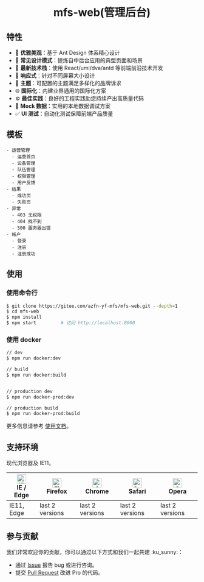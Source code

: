 <h1 align="center">mfs-web(管理后台)</h1>

<div align="center">


</div>


## 特性

- :gem: **优雅美观**：基于 Ant Design 体系精心设计
- :triangular_ruler: **常见设计模式**：提炼自中后台应用的典型页面和场景
- :rocket: **最新技术栈**：使用 React/umi/dva/antd 等前端前沿技术开发
- :iphone: **响应式**：针对不同屏幕大小设计
- :art: **主题**：可配置的主题满足多样化的品牌诉求
- :globe_with_meridians: **国际化**：内建业界通用的国际化方案
- :gear: **最佳实践**：良好的工程实践助您持续产出高质量代码
- :1234: **Mock 数据**：实用的本地数据调试方案
- :white_check_mark: **UI 测试**：自动化测试保障前端产品质量

## 模板

```
- 运营管理
  - 运营首页
  - 设备管理
  - 队伍管理
  - 权限管理
  - 用户反馈
- 结果
  - 成功页
  - 失败页
- 异常
  - 403 无权限
  - 404 找不到
  - 500 服务器出错
- 帐户
  - 登录
  - 注册
  - 注册成功
```

## 使用

### 使用命令行
```bash
$ git clone https://gitee.com/azfn-yf-mfs/mfs-web.git --depth=1
$ cd mfs-web
$ npm install
$ npm start         # 访问 http://localhost:8000
```

### 使用 docker

```bash
// dev 
$ npm run docker:dev

// build 
$ npm run docker:build


// production dev 
$ npm run docker-prod:dev

// production build 
$ npm run docker-prod:build
```

更多信息请参考 [使用文档](http://pro.ant.design/docs/getting-started)。

## 支持环境

现代浏览器及 IE11。

| [<img src="https://raw.githubusercontent.com/alrra/browser-logos/master/src/edge/edge_48x48.png" alt="IE / Edge" width="24px" height="24px" />](http://godban.github.io/browsers-support-badges/)</br>IE / Edge | [<img src="https://raw.githubusercontent.com/alrra/browser-logos/master/src/firefox/firefox_48x48.png" alt="Firefox" width="24px" height="24px" />](http://godban.github.io/browsers-support-badges/)</br>Firefox | [<img src="https://raw.githubusercontent.com/alrra/browser-logos/master/src/chrome/chrome_48x48.png" alt="Chrome" width="24px" height="24px" />](http://godban.github.io/browsers-support-badges/)</br>Chrome | [<img src="https://raw.githubusercontent.com/alrra/browser-logos/master/src/safari/safari_48x48.png" alt="Safari" width="24px" height="24px" />](http://godban.github.io/browsers-support-badges/)</br>Safari | [<img src="https://raw.githubusercontent.com/alrra/browser-logos/master/src/opera/opera_48x48.png" alt="Opera" width="24px" height="24px" />](http://godban.github.io/browsers-support-badges/)</br>Opera |
| --------- | --------- | --------- | --------- | --------- |
| IE11, Edge| last 2 versions| last 2 versions| last 2 versions| last 2 versions

## 参与贡献

我们非常欢迎你的贡献，你可以通过以下方式和我们一起共建 :ku_sunny:：

- 通过 [Issue](https://gitee.com/azfn-yf-mfs/mfs-web/issues) 报告 bug 或进行咨询。
- 提交 [Pull Request](https://gitee.com/azfn-yf-mfs/mfs-web/pulls) 改进 Pro 的代码。
